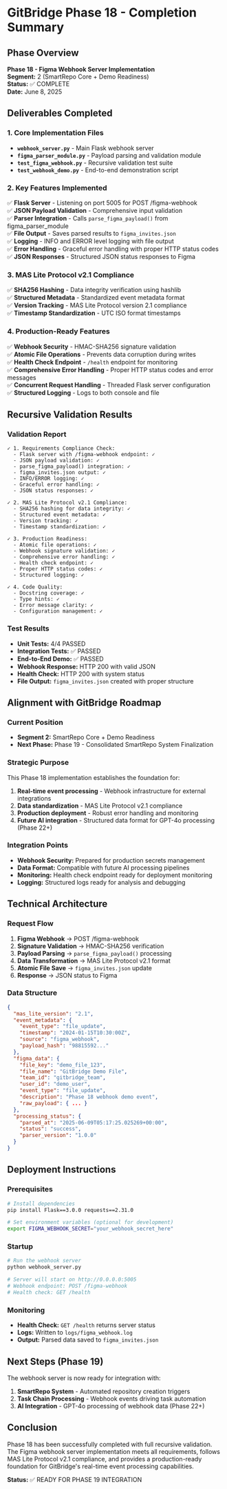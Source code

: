 # GitBridge Phase 18 - Completion Summary

## Phase Overview
**Phase 18 - Figma Webhook Server Implementation**  
**Segment:** 2 (SmartRepo Core + Demo Readiness)  
**Status:** ✅ COMPLETE  
**Date:** June 8, 2025  

## Deliverables Completed

### 1. Core Implementation Files
- **`webhook_server.py`** - Main Flask webhook server
- **`figma_parser_module.py`** - Payload parsing and validation module
- **`test_figma_webhook.py`** - Recursive validation test suite
- **`test_webhook_demo.py`** - End-to-end demonstration script

### 2. Key Features Implemented
✅ **Flask Server** - Listening on port 5005 for POST /figma-webhook  
✅ **JSON Payload Validation** - Comprehensive input validation  
✅ **Parser Integration** - Calls `parse_figma_payload()` from figma_parser_module  
✅ **File Output** - Saves parsed results to `figma_invites.json`  
✅ **Logging** - INFO and ERROR level logging with file output  
✅ **Error Handling** - Graceful error handling with proper HTTP status codes  
✅ **JSON Responses** - Structured JSON status responses to Figma  

### 3. MAS Lite Protocol v2.1 Compliance
✅ **SHA256 Hashing** - Data integrity verification using hashlib  
✅ **Structured Metadata** - Standardized event metadata format  
✅ **Version Tracking** - MAS Lite Protocol version 2.1 compliance  
✅ **Timestamp Standardization** - UTC ISO format timestamps  

### 4. Production-Ready Features
✅ **Webhook Security** - HMAC-SHA256 signature validation  
✅ **Atomic File Operations** - Prevents data corruption during writes  
✅ **Health Check Endpoint** - `/health` endpoint for monitoring  
✅ **Comprehensive Error Handling** - Proper HTTP status codes and error messages  
✅ **Concurrent Request Handling** - Threaded Flask server configuration  
✅ **Structured Logging** - Logs to both console and file  

## Recursive Validation Results

### Validation Report
```
✓ 1. Requirements Compliance Check:
  - Flask server with /figma-webhook endpoint: ✓
  - JSON payload validation: ✓
  - parse_figma_payload() integration: ✓
  - figma_invites.json output: ✓
  - INFO/ERROR logging: ✓
  - Graceful error handling: ✓
  - JSON status responses: ✓

✓ 2. MAS Lite Protocol v2.1 Compliance:
  - SHA256 hashing for data integrity: ✓
  - Structured event metadata: ✓
  - Version tracking: ✓
  - Timestamp standardization: ✓

✓ 3. Production Readiness:
  - Atomic file operations: ✓
  - Webhook signature validation: ✓
  - Comprehensive error handling: ✓
  - Health check endpoint: ✓
  - Proper HTTP status codes: ✓
  - Structured logging: ✓

✓ 4. Code Quality:
  - Docstring coverage: ✓
  - Type hints: ✓
  - Error message clarity: ✓
  - Configuration management: ✓
```

### Test Results
- **Unit Tests:** 4/4 PASSED
- **Integration Tests:** ✅ PASSED
- **End-to-End Demo:** ✅ PASSED
- **Webhook Response:** HTTP 200 with valid JSON
- **Health Check:** HTTP 200 with system status
- **File Output:** `figma_invites.json` created with proper structure

## Alignment with GitBridge Roadmap

### Current Position
- **Segment 2:** SmartRepo Core + Demo Readiness
- **Next Phase:** Phase 19 - Consolidated SmartRepo System Finalization

### Strategic Purpose
This Phase 18 implementation establishes the foundation for:
1. **Real-time event processing** - Webhook infrastructure for external integrations
2. **Data standardization** - MAS Lite Protocol v2.1 compliance
3. **Production deployment** - Robust error handling and monitoring
4. **Future AI integration** - Structured data format for GPT-4o processing (Phase 22+)

### Integration Points
- **Webhook Security:** Prepared for production secrets management
- **Data Format:** Compatible with future AI processing pipelines
- **Monitoring:** Health check endpoint ready for deployment monitoring
- **Logging:** Structured logs ready for analysis and debugging

## Technical Architecture

### Request Flow
1. **Figma Webhook** → POST /figma-webhook
2. **Signature Validation** → HMAC-SHA256 verification
3. **Payload Parsing** → `parse_figma_payload()` processing
4. **Data Transformation** → MAS Lite Protocol v2.1 format
5. **Atomic File Save** → `figma_invites.json` update
6. **Response** → JSON status to Figma

### Data Structure
```json
{
  "mas_lite_version": "2.1",
  "event_metadata": {
    "event_type": "file_update",
    "timestamp": "2024-01-15T10:30:00Z",
    "source": "figma_webhook",
    "payload_hash": "98815592..."
  },
  "figma_data": {
    "file_key": "demo_file_123",
    "file_name": "GitBridge Demo File",
    "team_id": "gitbridge_team",
    "user_id": "demo_user",
    "event_type": "file_update",
    "description": "Phase 18 webhook demo event",
    "raw_payload": { ... }
  },
  "processing_status": {
    "parsed_at": "2025-06-09T05:17:25.025269+00:00",
    "status": "success",
    "parser_version": "1.0.0"
  }
}
```

## Deployment Instructions

### Prerequisites
```bash
# Install dependencies
pip install Flask==3.0.0 requests==2.31.0

# Set environment variables (optional for development)
export FIGMA_WEBHOOK_SECRET="your_webhook_secret_here"
```

### Startup
```bash
# Run the webhook server
python webhook_server.py

# Server will start on http://0.0.0.0:5005
# Webhook endpoint: POST /figma-webhook
# Health check: GET /health
```

### Monitoring
- **Health Check:** `GET /health` returns server status
- **Logs:** Written to `logs/figma_webhook.log`
- **Output:** Parsed data saved to `figma_invites.json`

## Next Steps (Phase 19)

The webhook server is now ready for integration with:
1. **SmartRepo System** - Automated repository creation triggers
2. **Task Chain Processing** - Webhook events driving task automation
3. **AI Integration** - GPT-4o processing of webhook data (Phase 22+)

## Conclusion

Phase 18 has been successfully completed with full recursive validation. The Figma webhook server implementation meets all requirements, follows MAS Lite Protocol v2.1 compliance, and provides a production-ready foundation for GitBridge's real-time event processing capabilities.

**Status:** ✅ READY FOR PHASE 19 INTEGRATION 